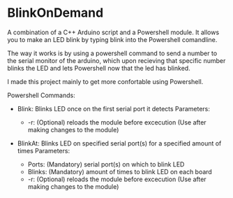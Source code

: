 # BlinkOnDemand
A combination of a C++ Arduino script and a Powershell module. 
It allows you to make an LED blink by typing blink into the Powershell comandline.

The way it works is by using a powershell command to send a number to the serial monitor of the arduino, which upon recieving that specific number blinks the LED and lets Powershell now that the led has blinked.

I made this project mainly to get more confortable using Powershell.

Powershell Commands:
- Blink:  Blinks LED once on the first serial port it detects
  Parameters:
  - -r:   (Optional) reloads the module before excecution (Use after making changes to the module)  

- BlinkAt:  Blinks LED on specified serial port(s) for a specified amount of times
  Parameters:
  - Ports:    (Mandatory) serial port(s) on which to blink LED
  - Blinks:   (Mandatory) amount of times to blink LED on each board 
  - -r:       (Optional) reloads the module before excecution (Use after making changes to the module)

